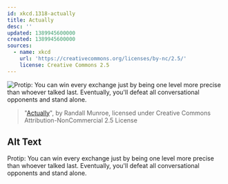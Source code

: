 ```yaml
---
id: xkcd.1318-actually
title: Actually
desc: ''
updated: 1389945600000
created: 1389945600000
sources:
  - name: xkcd
    url: 'https://creativecommons.org/licenses/by-nc/2.5/'
    license: Creative Commons 2.5
---
```

![Protip: You can win every exchange just by being one level more precise than whoever talked last. Eventually, you'll defeat all conversational opponents and stand alone.](https://imgs.xkcd.com/comics/actually.png)
> "[Actually](https://xkcd.com/1318/)", by Randall Munroe, licensed under Creative Commons Attribution-NonCommercial 2.5 License

## Alt Text
Protip: You can win every exchange just by being one level more precise than whoever talked last. Eventually, you'll defeat all conversational opponents and stand alone.
